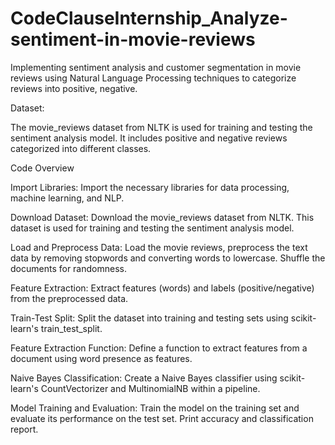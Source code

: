 # CodeClauseInternship_Analyze-sentiment-in-movie-reviews
Implementing sentiment analysis and customer segmentation in movie reviews using Natural Language Processing techniques to categorize reviews into positive, negative.

Dataset:

The movie_reviews dataset from NLTK is used for training and testing the sentiment analysis model. It includes positive and negative reviews categorized into different classes.

Code Overview

Import Libraries: Import the necessary libraries for data processing, machine learning, and NLP.

Download Dataset: Download the movie_reviews dataset from NLTK. This dataset is used for training and testing the sentiment analysis model.

Load and Preprocess Data: Load the movie reviews, preprocess the text data by removing stopwords and converting words to lowercase. Shuffle the documents for randomness.

Feature Extraction: Extract features (words) and labels (positive/negative) from the preprocessed data.

Train-Test Split: Split the dataset into training and testing sets using scikit-learn's train_test_split.

Feature Extraction Function: Define a function to extract features from a document using word presence as features.

Naive Bayes Classification: Create a Naive Bayes classifier using scikit-learn's CountVectorizer and MultinomialNB within a pipeline.

Model Training and Evaluation: Train the model on the training set and evaluate its performance on the test set. Print accuracy and classification report.
